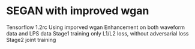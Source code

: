 # SEGAN with improved wgan
Tensorflow 1.2rc
Using imporved wgan
Enhancement on both waveform data and LPS data
Stage1 training only L1/L2 loss, without adversarial loss
Stage2 joint training


